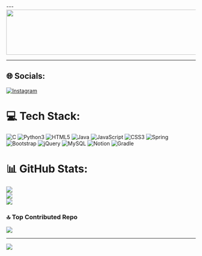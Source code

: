 </a>
---

<a href="https://github.com/devxb/gitanimals">
  <img src="https://render.gitanimals.org/lines/Bulgogi-Pizza?pet-id=596865399259950329" width="1000" height="120"/>
</a>

---


## 🌐 Socials:
[![Instagram](https://img.shields.io/badge/Instagram-%23E4405F.svg?logo=Instagram&logoColor=white)]([https://www.instagram.com/__eastman/])

# 💻 Tech Stack:
![C](https://img.shields.io/badge/C-%A8B9CC.svg?style=for-the-badge&logo=C&logoColor=white) 
![Python3](https://img.shields.io/badge/Python-%3776AB?style=for-the-badge&logo=Python&logoColor=white) 
![HTML5](https://img.shields.io/badge/html5-%23E34F26.svg?style=for-the-badge&logo=html5&logoColor=white) 
![Java](https://img.shields.io/badge/java-%23ED8B00.svg?style=for-the-badge&logo=java&logoColor=white) 
![JavaScript](https://img.shields.io/badge/javascript-%23323330.svg?style=for-the-badge&logo=javascript&logoColor=%23F7DF1E) 
![CSS3](https://img.shields.io/badge/css3-%231572B6.svg?style=for-the-badge&logo=css3&logoColor=white)
![Spring](https://img.shields.io/badge/spring-%236DB33F.svg?style=for-the-badge&logo=spring&logoColor=white) 
![Bootstrap](https://img.shields.io/badge/bootstrap-%23563D7C.svg?style=for-the-badge&logo=bootstrap&logoColor=white) 
![jQuery](https://img.shields.io/badge/jquery-%230769AD.svg?style=for-the-badge&logo=jquery&logoColor=white) 
![MySQL](https://img.shields.io/badge/mysql-%2300f.svg?style=for-the-badge&logo=mysql&logoColor=white) 
![Notion](https://img.shields.io/badge/Notion-%23000000.svg?style=for-the-badge&logo=notion&logoColor=white) 
![Gradle](https://img.shields.io/badge/Gradle-02303A.svg?style=for-the-badge&logo=Gradle&logoColor=white)
# 📊 GitHub Stats:
![](https://github-readme-stats.vercel.app/api?username=Bulgogi-Pizza&theme=dark&hide_border=true&include_all_commits=false&count_private=false)<br/>
![](https://github-readme-streak-stats.herokuapp.com/?user=Bulgogi-Pizza&theme=dark&hide_border=true)<br/>
![](https://github-readme-stats.vercel.app/api/top-langs/?username=Bulgogi-Pizza&theme=dark&hide_border=true&include_all_commits=false&count_private=false&layout=compact)

### 🔝 Top Contributed Repo
![](https://github-contributor-stats.vercel.app/api?username=Bulgogi-Pizza&limit=5&theme=tokyonight&combine_all_yearly_contributions=true)

---

<a href="https://visitcount.itsvg.in">
  <img src="https://visitcount.itsvg.in/api?id=Bulgogi-Pizza&label=Profile%20Views&color=3&pretty=true" />
</a>

<!---
Bulgogi-Pizza/Bulgogi-Pizza is a ✨ special ✨ repository because its `README.md` (this file) appears on your GitHub profile.
You can click the Preview link to take a look at your changes.
--->
